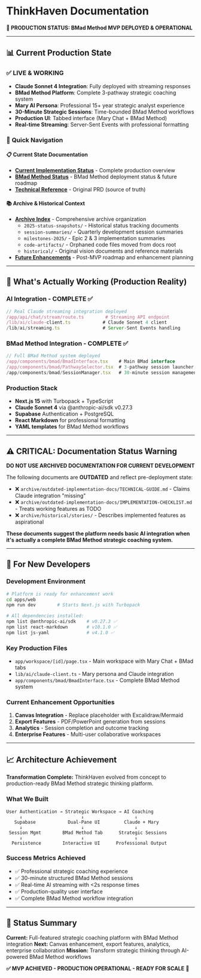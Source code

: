 # ThinkHaven Documentation

**🚀 PRODUCTION STATUS: BMad Method MVP DEPLOYED & OPERATIONAL**

---

## 📊 **Current Production State**

### ✅ **LIVE & WORKING**
- **Claude Sonnet 4 Integration**: Fully deployed with streaming responses
- **BMad Method Platform**: Complete 3-pathway strategic coaching system
- **Mary AI Persona**: Professional 15+ year strategic analyst experience
- **30-Minute Strategic Sessions**: Time-bounded BMad Method workflows
- **Production UI**: Tabbed interface (Mary Chat + BMad Method)
- **Real-time Streaming**: Server-Sent Events with professional formatting

### 🎯 **Quick Navigation**

#### **📋 Current State Documentation**
- **[Current Implementation Status](current/production-state/CURRENT-IMPLEMENTATION-STATUS.md)** - Complete production overview
- **[BMad Method Status](current/bmad-method/BMAD-MVP-ROADMAP.md)** - BMad Method deployment status & future roadmap  
- **[Technical Reference](current/technical-reference/PRD-Claude-Sonnet-4-Integration.md)** - Original PRD (source of truth)

#### **📚 Archive & Historical Context**
- **[Archive Index](archive/README.md)** - Comprehensive archive organization
  - `2025-status-snapshots/` - Historical status tracking documents
  - `session-summaries/` - Quarterly development session summaries
  - `milestones-2025/` - Epic 2 & 3 implementation summaries
  - `code-artifacts/` - Orphaned code files moved from docs root
  - `historical/` - Original vision documents and reference materials
- **[Future Enhancements](future/)** - Post-MVP roadmap and enhancement planning

---

## 🎯 **What's Actually Working (Production Reality)**

### **AI Integration - COMPLETE ✅**
```typescript
// Real Claude streaming integration deployed
/app/api/chat/stream/route.ts        # Streaming API endpoint
/lib/ai/claude-client.ts            # Claude Sonnet 4 client
/lib/ai/streaming.ts                # Server-Sent Events handling
```

### **BMad Method Integration - COMPLETE ✅**
```typescript
// Full BMad Method system deployed
/app/components/bmad/BmadInterface.tsx    # Main BMad interface
/app/components/bmad/PathwaySelector.tsx  # 3-pathway session launcher
/app/components/bmad/SessionManager.tsx   # 30-minute session management
```

### **Production Stack**
- **Next.js 15** with Turbopack + TypeScript
- **Claude Sonnet 4** via @anthropic-ai/sdk v0.27.3  
- **Supabase** Authentication + PostgreSQL
- **React Markdown** for professional formatting
- **YAML templates** for BMad Method workflows

---

## ⚠️ **CRITICAL: Documentation Status Warning**

**DO NOT USE ARCHIVED DOCUMENTATION FOR CURRENT DEVELOPMENT**

The following documents are **OUTDATED** and reflect pre-deployment state:
- ❌ `archive/outdated-implementation-docs/TECHNICAL-GUIDE.md` - Claims Claude integration "missing"
- ❌ `archive/outdated-implementation-docs/IMPLEMENTATION-CHECKLIST.md` - Treats working features as TODO
- ❌ `archive/historical/stories/` - Describes implemented features as aspirational

**These documents suggest the platform needs basic AI integration when it's actually a complete BMad Method strategic coaching system.**

---

## 🚀 **For New Developers**

### **Development Environment**
```bash
# Platform is ready for enhancement work
cd apps/web
npm run dev        # Starts Next.js with Turbopack

# All dependencies installed:
npm list @anthropic-ai/sdk    # v0.27.3 ✅
npm list react-markdown       # v10.1.0 ✅ 
npm list js-yaml              # v4.1.0 ✅
```

### **Key Production Files**
- `app/workspace/[id]/page.tsx` - Main workspace with Mary Chat + BMad tabs
- `lib/ai/claude-client.ts` - Mary persona and Claude integration
- `app/components/bmad/BmadInterface.tsx` - Complete BMad Method system

### **Current Enhancement Opportunities**
1. **Canvas Integration** - Replace placeholder with Excalidraw/Mermaid
2. **Export Features** - PDF/PowerPoint generation from sessions  
3. **Analytics** - Session completion and outcome tracking
4. **Enterprise Features** - Multi-user collaborative workspaces

---

## 📈 **Architecture Achievement**

**Transformation Complete:** ThinkHaven evolved from concept to production-ready BMad Method strategic thinking platform.

### **What We Built**
```
User Authentication → Strategic Workspace → AI Coaching
     ↓                      ↓                   ↓
   Supabase            Dual-Pane UI         Claude + Mary
     ↓                      ↓                   ↓
 Session Mgmt        BMad Method Tab      Strategic Sessions
     ↓                      ↓                   ↓
  Persistence        Interactive UI      Professional Output
```

### **Success Metrics Achieved**
- ✅ Professional strategic coaching experience
- ✅ 30-minute structured BMad Method sessions
- ✅ Real-time AI streaming with <2s response times
- ✅ Production-quality user interface
- ✅ Complete BMad Method workflow integration

---

## 🎯 **Status Summary**

**Current:** Full-featured strategic coaching platform with BMad Method integration
**Next:** Canvas enhancement, export features, analytics, enterprise collaboration
**Mission:** Transform strategic thinking through AI-powered BMad Method workflows

**✅ MVP ACHIEVED - PRODUCTION OPERATIONAL - READY FOR SCALE** 🚀
